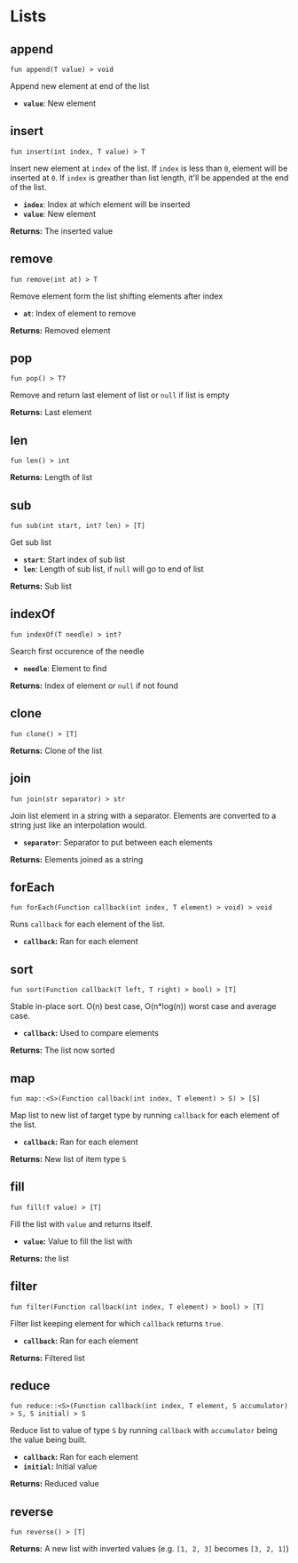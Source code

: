 # Lists

## append
```buzz
fun append(T value) > void
```
Append new element at end of the list
- **`value`**: New element

## insert
```buzz
fun insert(int index, T value) > T
```
Insert new element at `index` of the list. If `index` is less than `0`, element will be inserted at `0`. If `index` is greather than list length, it'll be appended at the end of the list.
- **`index`**: Index at which element will be inserted
- **`value`**: New element

**Returns:** The inserted value

## remove
```buzz
fun remove(int at) > T
```
Remove element form the list shifting elements after index
- **`at`**: Index of element to remove

**Returns:** Removed element

## pop
```buzz
fun pop() > T?
```
Remove and return last element of list or `null` if list is empty

**Returns:** Last element

## len
```buzz
fun len() > int
```
**Returns:** Length of list

## sub
```buzz
fun sub(int start, int? len) > [T]
```
Get sub list
- **`start`**: Start index of sub list
- **`len`**: Length of sub list, if `null` will go to end of list

**Returns:** Sub list

## indexOf
```buzz
fun indexOf(T needle) > int?
```
Search first occurence of the needle
- **`needle`**: Element to find

**Returns:** Index of element or `null` if not found

## clone
```buzz
fun clone() > [T]
```
**Returns:** Clone of the list

## join
```buzz
fun join(str separator) > str
```
Join list element in a string with a separator. Elements are converted to a string just like an interpolation would.
- **`separator`**: Separator to put between each elements

**Returns:** Elements joined as a string

## forEach
```buzz
fun forEach(Function callback(int index, T element) > void) > void
```
Runs `callback` for each element of the list.
- **`callback`:** Ran for each element

## sort
```buzz
fun sort(Function callback(T left, T right) > bool) > [T]
```
Stable in-place sort. O(n) best case, O(n*log(n)) worst case and average case.
- **`callback`:** Used to compare elements

**Returns:** The list now sorted

## map
```buzz
fun map::<S>(Function callback(int index, T element) > S) > [S]
```
Map list to new list of target type by running `callback` for each element of the list.
- **`callback`:** Ran for each element

**Returns:** New list of item type `S`

## fill
```buzz
fun fill(T value) > [T]
```
Fill the list with `value` and returns itself.
- **`value`:** Value to fill the list with

**Returns:** the list

## filter
```buzz
fun filter(Function callback(int index, T element) > bool) > [T]
```
Filter list keeping element for which `callback` returns `true`.
- **`callback`:** Ran for each element

**Returns:** Filtered list

## reduce
```buzz
fun reduce::<S>(Function callback(int index, T element, S accumulator) > S, S initial) > S
```
Reduce list to value of type `S` by running `callback` with `accumulator` being the value being built.
- **`callback`:** Ran for each element
- **`initial`:** Initial value

**Returns:** Reduced value

## reverse
```buzz
fun reverse() > [T]
```
**Returns:** A new list with inverted values (e.g. `[1, 2, 3]` becomes `[3, 2, 1]`)
